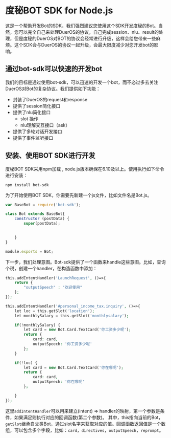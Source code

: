 # 度秘BOT SDK for Node.js
这是一个帮助开发Bot的SDK，我们强烈建议您使用这个SDK开发度秘的Bot。当然，您可以完全自己来处理DuerOS的协议，自己完成session、nlu、result的处理，但是度秘的DuerOS对BOT的协议会经常进行升级，这样会给您带来一些麻烦。这个SDK会与DuerOS的协议一起升级，会最大限度减少对您开发bot的影响。

## 通过bot-sdk可以快速的开发bot
我们的目标是通过使用bot-sdk，可以迅速的开发一个bot，而不必过多去关注DuerOS对Bot的复杂协议。我们提供如下功能：

* 封装了DuerOS的request和response
* 提供了session简化接口
* 提供了nlu简化接口
    * slot 操作
    * nlu理解交互接口（ask）
* 提供了多轮对话开发接口
* 提供了事件监听接口

## 安装、使用BOT SDK进行开发 
度秘BOT SDK采用npm加载 , node.js版本确保在6.10及以上。使用执行如下命令进行安装：
```shell
npm install bot-sdk
```

为了开始使用BOT SDK，你需要先新建一个js文件，比如文件名是Bot.js。

```javascript
var BaseBot = require('bot-sdk');

class Bot extends BaseBot{
    constructor (postData) {
        super(postData);

        
    }
}

module.exports = Bot;
```
下一步，我们处理意图。Bot-sdk提供了一个函数来handle这些意图。比如，查询个税，创建一个handler，在构造函数中添加：

```php
this.addIntentHandler('LaunchRequest', ()=>{
    return {
        "outputSpeech" : "欢迎使用"
    };
});

this.addIntentHandler('#personal_income_tax.inquiry', ()=>{
    let loc = this.getSlot('location');    
    let monthlySalary = this.getSlot('monthlysalary');

    if(!monthlySalary) {
        let card = new Bot.Card.TextCard('你工资多少呢');
        return {
            card: card,
            outputSpeech: '你工资多少呢'
        };
    }

    if(!loc) {
        let card = new Bot.Card.TextCard('你在哪呢');
        return {
            card: card,
            outputSpeech: '你在哪呢'
        };

    }
});
```
这里`addIntentHandler`可以用来建立(intent) => handler的映射，第一个参数是条件，如果满足则执行对应的回调函数(第二个参数)。
其中，this指向当前的Bot，`getSlot`继承自父类Bot，通过slot名字来获取对应的值。回调函数返回值是一个数组，可以包含多个字段，比如：`card`，`directives`，`outputSpeech`，`reprompt`。

